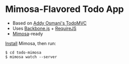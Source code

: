 # Mimosa-Flavored Todo App

- Based on [Addy Osmani's TodoMVC](http://todomvc.com/)
- Uses [Backbone.js](http://documentcloud.github.com/backbone) + [RequireJS](http://requirejs.org)
- [Mimosa](http://www.mimosajs.com)-ready

[Install](http://mimosajs.com/started.html#install) Mimosa, then run:

```
$ cd todo-mimosa
$ mimosa watch --server
```
